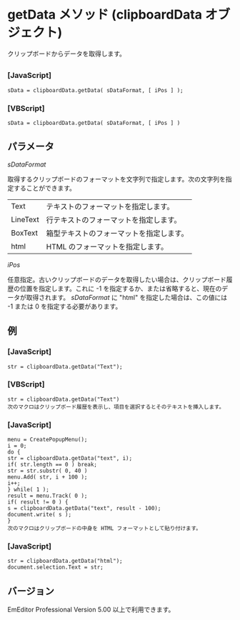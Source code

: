 # getData メソッド (clipboardData オブジェクト)

クリップボードからデータを取得します。

## 

### \[JavaScript\]

```
sData = clipboardData.getData( sDataFormat, [ iPos ] );
```

### \[VBScript\]

```
sData = clipboardData.getData( sDataFormat, [ iPos ] )
```

## パラメータ

_sDataFormat_

取得するクリップボードのフォーマットを文字列で指定します。次の文字列を指定することができます。

|     |     |
| --- | --- |
| Text | テキストのフォーマットを指定します。 |
| LineText | 行テキストのフォーマットを指定します。 |
| BoxText | 箱型テキストのフォーマットを指定します。 |
| html | HTML のフォーマットを指定します。 |

_iPos_

任意指定。古いクリップボードのデータを取得したい場合は、クリップボード履歴の位置を指定します。これに -1 を指定するか、または省略すると、現在のデータが取得されます。 _sDataFormat_ に "html" を指定した場合は、この値には -1 または 0 を指定する必要があります。

## 例

### \[JavaScript\]

```
str = clipboardData.getData("Text");
```

### \[VBScript\]

```
str = clipboardData.getData("Text")
次のマクロはクリップボード履歴を表示し、項目を選択するとそのテキストを挿入します。
```

### \[JavaScript\]

```
menu = CreatePopupMenu();
i = 0;
do {
str = clipboardData.getData("text", i);
if( str.length == 0 ) break;
str = str.substr( 0, 40 )
menu.Add( str, i + 100 );
i++;
} while( 1 );
result = menu.Track( 0 );
if( result != 0 ) {
s = clipboardData.getData("text", result - 100);
document.write( s );
}
次のマクロはクリップボードの中身を HTML フォーマットとして貼り付けます。
```

### \[JavaScript\]

```
str = clipboardData.getData("html");
document.selection.Text = str;
```

## バージョン

EmEditor Professional Version 5.00 以上で利用できます。
